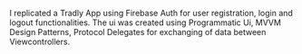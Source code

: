 I replicated a Tradly App using Firebase Auth for user registration, login and logout functionalities. The ui was created using Programmatic Ui, MVVM Design Patterns, Protocol Delegates for exchanging of data between Viewcontrollers.